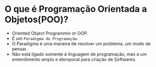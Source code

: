 # O que é Programação Orientada a Objetos(POO)?

- Oriented Object Programmin or OOP.
- É um `Paradigma de Programação`.
- O Paradigma é uma maneira de resolver um problema, um modo de pensar.
- Não está ligado somente á linguagem de programação, mas a um entendimento amplo e atemporal para criação de Softwares.